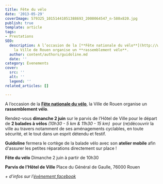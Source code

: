 ```yaml
---
title: Fête du vélo
date: '2013-05-29'
coverImage: 579325_10151441051388693_2000064547_n-580x820.jpg
publish: true
template: article
tags:
- Prestations
SEO:
  description: A l’occasion de la [**Fête nationale du vélo**](http://www.rouen.fr/velo),
    la Ville de Rouen organise un **rassemblement vélo**.
  author: content/authors/guidoline.md
  date: ''
category: Évenements
cover:
  src: ''
  alt: ''
  legend: ''
related_articles: []

---
```

A l’occasion de la [**Fête nationale du vélo**](http://www.rouen.fr/velo), la Ville de Rouen organise un **rassemblement vélo**.

Rendez-vous **dimanche 2 juin** sur le parvis de l’Hôtel de Ville pour le départ de **2 balades à vélos** _(10h30 - 5 km & 11h30 - 15 km)_  pour (re)découvrir la ville au travers notamment de ses aménagements cyclables, en toute sécurité, et le tout dans un esprit détendu et festif.

**Guidoline** fermera le cortège de la balade vélo avec son **atelier mobile** afin d'assurer les petites réparations directement sur place !

**Fête du vélo** Dimanche 2 juin à partir de 10h30

**Parvis de l’Hôtel de Ville** Place du Général de Gaulle, 76000 Rouen

_+ d’infos sur l’_[_évènement facebook_](https://www.facebook.com/events/659739957376129/)